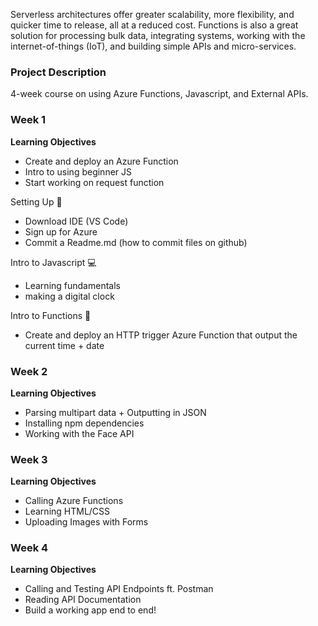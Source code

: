 Serverless architectures offer greater scalability, more flexibility, and quicker time to release, all at a reduced cost. Functions is also a great solution for processing bulk data, integrating systems, working with the internet-of-things (IoT), and building simple APIs and micro-services.

### Project Description
4-week course on using Azure Functions, Javascript, and External APIs.

### **Week 1**
**Learning Objectives**
- Create and deploy an Azure Function
- Intro to using beginner JS
- Start working on request function

Setting Up 👷
- Download IDE (VS Code)
- Sign up for Azure
- Commit a Readme.md (how to commit files on github)

Intro to Javascript 💻
- Learning fundamentals
- making a digital clock

Intro to Functions 🧰
- Create and deploy an HTTP trigger Azure Function that output the current time + date

### **Week 2**
**Learning Objectives**
- Parsing multipart data + Outputting in JSON
- Installing npm dependencies
- Working with the Face API

### **Week 3**
**Learning Objectives**
- Calling Azure Functions
- Learning HTML/CSS
- Uploading Images with Forms

### **Week 4**
**Learning Objectives**
- Calling and Testing API Endpoints ft. Postman
- Reading API Documentation
- Build a working app end to end!
